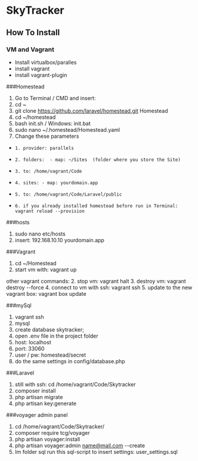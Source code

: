 # SkyTracker

## How To Install

### VM and Vagrant

- Install virtualbox/paralles
- install vagrant
- install vagrant-plugin

###Homestead

1. Go to Terminal / CMD and insert:
2. cd ~
3. git clone https://github.com/laravel/homestead.git Homestead
4. cd ~/homestead
5. bash init.sh / Windows: init.bat
6. sudo nano ~/.homestead/Homestead.yaml
7. Change these parameters
-     1. provider: parallels
-     2. folders:  - map: ~/Sites  (folder where you store the Site)
-     3. to: /home/vagrant/Code
-     4. sites: - map: yourdomain.app 
-     5. to: /home/vagrant/Code/Laravel/public
-     6. if you already installed homestead before run in Terminal: vagrant reload --provision

###hosts
1. sudo nano etc/hosts
2. insert: 192.168.10.10 yourdomain.app

###Vagrant
1. cd ~/Homestead
2. start vm with: vagrant up

other vagrant commands:
2. stop vm: vagrant halt
3. destroy vm: vagrant destroy --force
4. connect to vm with ssh: vagrant ssh
5. update to the new vagrant box: vagrant box update

###mySql
1. vagrant ssh
2. mysql
3. create database skytracker;
4. open .env file in the project folder
5. host: localhost
6. port: 33060
7. user / pw: homestead/secret
8. do the same settings in config/database.php

###Laravel
1. still with ssh: cd /home/vagrant/Code/Skytracker
2. composer install
3. php artisan migrate
4. php artisan key:generate

###voyager admin panel
1. cd /home/vagrant/Code/Skytracker/
4. composer require tcg/voyager
3. php artisan voyager:install
7. php artisan voyager:admin name@mail.com --create
8. Im folder sql run this sql-script to insert settings: user_settings.sql
